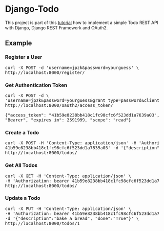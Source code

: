# Django-Todo

This project is part of this [tutorial](http://www.madewithtea.com/simple-todo-api-with-django-and-oauth2.html) how to implement a simple Todo REST API with Django, Django REST Framework and OAuth2.

## Example 

### Register a User

<pre>
curl -X POST -d 'username=jpzk&password=yourguess' \
http://localhost:8000/register/
</pre>

### Get Authentication Token

<pre>
curl -X POST -d \
'username=jpzk&password=yourguess&grant_type=password&client_id=jpzk' \
http://localhost:8000/oauth2/access_token/
 
{"access_token": "41b59e8238bb418c1fc98cfc6f523dd1a7839a03", "token_type":
"Bearer", "expires_in": 2591999, "scope": "read"} 
</pre>

### Create a Todo

<pre>
curl -X POST -H 'Content-Type: application/json' -H 'Authorization: bearer \
41b59e8238bb418c1fc98cfc6f523dd1a7839a03' -d '{"description":"bake a bread"}' \
http://localhost:8000/todos/ 
</pre>

### Get All Todos

<pre>
curl -X GET -H 'Content-Type: application/json' \
-H 'Authorization: bearer 41b59e8238bb418c1fc98cfc6f523dd1a7839a03' \
http://localhost:8000/todos/
</pre>

### Update a Todo

<pre>
curl -X PUT -H 'Content-Type: application/json' \
-H 'Authorization: bearer 41b59e8238bb418c1fc98cfc6f523dd1a7839a03' \
-d '{"description":"bake a bread", "done":"True"}' \
http://localhost:8000/todos/1
</pre> 
